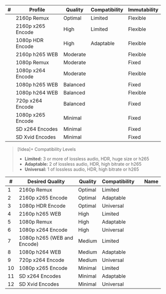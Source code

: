 
| #   | Profile           | Quality  | Compatibility | Immutability |
| --- | ----------------- | -------- | ------------- | ------------ |
|     | 2160p Remux       | Optimal  | Limited       | Flexible     |
|     | 2160p x265 Encode | High     | Limited       | Flexible     |
|     | 1080p HDR Encode  | High     | Adaptable     | Flexible     |
|     | 2160p h265 WEB    | Moderate |               | Flexible     |
|     | 1080p Remux       | Moderate |               | Fixed        |
|     | 1080p x264 Encode | Moderate |               | Flexible     |
|     | 1080p h265 WEB    | Balanced |               | Fixed        |
|     | 1080p h264 WEB    | Balanced |               | Flexible     |
|     | 720p x264 Encode  | Balanced |               | Fixed        |
|     | 1080p x265 Encode | Minimal  |               | Fixed        |
|     | SD x264 Encodes   | Minimal  |               | Fixed        |
|     | SD Xvid Encodes   | Minimal  |               | Fixed        |



> [!idea]+ Compatibility Levels
> - **Limited:** 3 or more of lossless audio, HDR, huge size or h265
> - **Adaptable:** 2 of lossless audio, HDR, high bitrate or h265
> - **Universal:**  1 of lossless audio, HDR, high bitrate or h265
> 


| #   | Desired Quality             | Quality | Compatibility |     | Name |
| --- | --------------------------- | ------- | ------------- | --- | ---- |
| 1   | 2160p Remux                 | Optimal | Limited       |     |      |
| 2   | 2160p x265 Encode           | Optimal | Adaptable     |     |      |
| 3   | 1080p HDR Encode            | Optimal | Universal     |     |      |
| 4   | 2160p h265 WEB              | High    | Limited       |     |      |
| 5   | 1080p Remux                 | High    | Adaptable     |     |      |
| 6   | 1080p x264 Encode           | High    | Universal     |     |      |
| 7   | 1080p h265 (WEB and Encode) | Medium  | Limited       |     |      |
| 8   | 1080p h264 WEB              | Medium  | Adaptable     |     |      |
| 9   | 720p x264 Encode            | Medium  | Universal     |     |      |
| 10  | 1080p x265 Encode           | Minimal | Limited       |     |      |
| 11  | SD x264 Encodes             | Minimal | Adaptable     |     |      |
| 12  | SD Xvid Encodes             | Minimal | Universal     |     |      |

